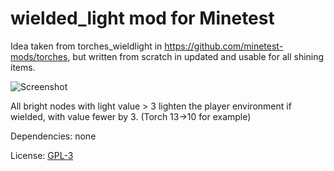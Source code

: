 # wielded_light mod for Minetest

Idea taken from torches_wieldlight in https://github.com/minetest-mods/torches, but written from scratch in updated and usable for all shining items.

![Screenshot](https://github.com/bell07/minetest-wielded_light/raw/master/screenshot.png)

All bright nodes with light value > 3 lighten the player environment if wielded, with value fewer by 3. (Torch 13->10 for example)

Dependencies: none

License: [GPL-3](https://github.com/bell07/minetest-wielded_light/blob/master/LICENSE)
